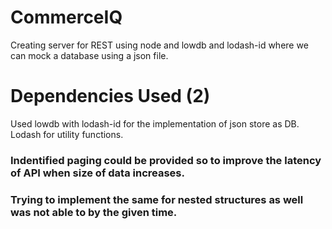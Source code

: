 # CommerceIQ

Creating server for REST using node and lowdb and lodash-id where we can mock a database using a json file.


# Dependencies Used (2)
Used lowdb with lodash-id for the implementation of json store as DB.
Lodash for utility functions.

### Indentified paging could be provided so to improve the latency of API when size of data increases.
### Trying to implement the same for nested structures as well was not able to by the given time.
